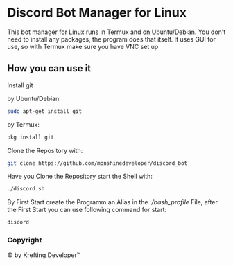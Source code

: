 # Discord Bot Manager for Linux

This bot manager for Linux runs in Termux and on Ubuntu/Debian.  You don't need to install any packages, the program does that itself.  It uses GUI for use, so with Termux make sure you have VNC set up

## How you can use it

Install git

by Ubuntu/Debian:

```bash
sudo apt-get install git
```
by Termux:
```bash
pkg install git
```
Clone the Repository with:
```bash
git clone https://github.com/monshinedeveloper/discord_bot
```
Have you Clone the Repository start the Shell with:
```bash
./discord.sh
```
By First Start create the Programm an Alias in the *./bash_profile* File, after the First Start you can use following command for start:
```bash
discord
```

### Copyright
© by Krefting Developer™
